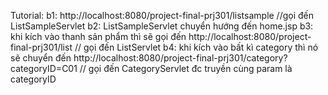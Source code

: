 Tutorial:
b1: http://localhost:8080/project-final-prj301/listsample //gọi đến ListSampleServlet
b2: ListSampleServlet chuyển hướng đến home.jsp 
b3: khi kích vào thanh sản phẩm thì sẽ gọi đến http://localhost:8080/project-final-prj301/list // gọi đến ListServlet
b4: khi kích vào bất kì category thì nó sẽ chuyển đến  http://localhost:8080/project-final-prj301/category?categoryID=C01 // gọi đến CategoryServlet đc truyền cùng param là categoryID
